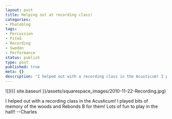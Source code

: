 ```yaml
---
layout: post
title: Helping out at recording class!
categories:
- Photoblog
tags:
- Percussion
- Piteå
- Recording
- Sweden
- Performance
status: publish
type: post
published: true
meta: {}
description: "I helped out with a recording class in the Acusticum! I played bits of memory of the woods and Rebonds B for them! Lots of fun to play in the hall!!"
---
```


![]({{ site.baseurl }}/assets/squarespace_images/2010-11-22-Recording.jpg) 

I helped out with a recording class in the Acusticum! I played bits of memory of the woods and Rebonds B for them! Lots of fun to play in the hall!! --Charles
